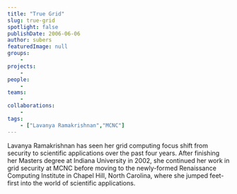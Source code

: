 ```yaml
---
title: "True Grid"
slug: true-grid
spotlight: false
publishDate: 2006-06-06
author: subers
featuredImage: null
groups:
    - 
projects:
    - 
people:
    - 
teams: 
    - 
collaborations:
    - 
tags:
    - ["Lavanya Ramakrishnan","MCNC"]
---
```

Lavanya Ramakrishnan has seen her grid computing focus shift from security to scientific applications over the past four years. After finishing her Masters degree at Indiana University in 2002, she continued her work in grid security at MCNC before moving to the newly-formed Renaissance Computing Institute in Chapel Hill, North Carolina, where she jumped feet-first into the world of scientific applications.

